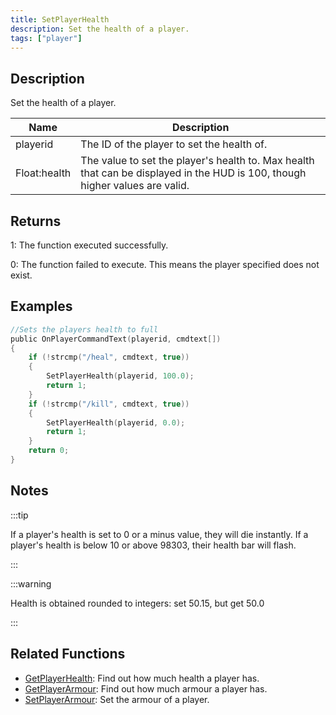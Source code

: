 ```yaml
---
title: SetPlayerHealth
description: Set the health of a player.
tags: ["player"]
---
```


## Description

Set the health of a player.

| Name         | Description                                                                                                                  |
| ------------ | ---------------------------------------------------------------------------------------------------------------------------- |
| playerid     | The ID of the player to set the health of.                                                                                   |
| Float:health | The value to set the player's health to. Max health that can be displayed in the HUD is 100, though higher values are valid. |

## Returns

1: The function executed successfully.

0: The function failed to execute. This means the player specified does not exist.

## Examples

```c
//Sets the players health to full
public OnPlayerCommandText(playerid, cmdtext[])
{
    if (!strcmp("/heal", cmdtext, true))
    {
        SetPlayerHealth(playerid, 100.0);
        return 1;
    }
    if (!strcmp("/kill", cmdtext, true))
    {
        SetPlayerHealth(playerid, 0.0);
        return 1;
    }
    return 0;
}
```

## Notes

:::tip

If a player's health is set to 0 or a minus value, they will die instantly. If a player's health is below 10 or above 98303, their health bar will flash.

:::

:::warning

Health is obtained rounded to integers: set 50.15, but get 50.0

:::

## Related Functions

- [GetPlayerHealth](GetPlayerHealth.md): Find out how much health a player has.
- [GetPlayerArmour](GetPlayerArmour.md): Find out how much armour a player has.
- [SetPlayerArmour](SetPlayerArmour.md): Set the armour of a player.
